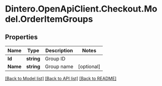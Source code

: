 # Dintero.OpenApiClient.Checkout.Model.OrderItemGroups

## Properties

Name | Type | Description | Notes
------------ | ------------- | ------------- | -------------
**Id** | **string** | Group ID | 
**Name** | **string** | Group name | [optional] 

[[Back to Model list]](../README.md#documentation-for-models) [[Back to API list]](../README.md#documentation-for-api-endpoints) [[Back to README]](../README.md)

